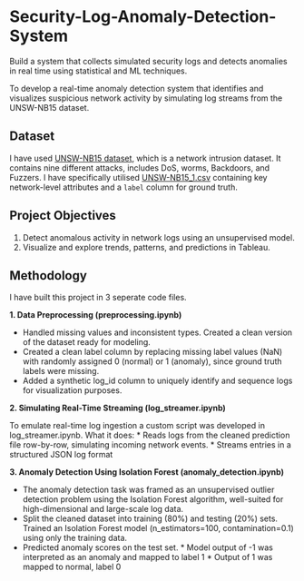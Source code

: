 # Security-Log-Anomaly-Detection-System
Build a system that collects simulated security logs and detects anomalies in real time using statistical and ML techniques.

To develop a real-time anomaly detection system that identifies and visualizes suspicious network activity by simulating log streams from the UNSW-NB15 dataset. 

## Dataset

I have used [UNSW-NB15 dataset](https://research.unsw.edu.au/projects/unsw-nb15-dataset), which is a network intrusion dataset. It contains nine different attacks, includes DoS, worms, Backdoors, and Fuzzers. I have specifically utilised [UNSW-NB15_1.csv](https://drive.google.com/file/d/1Xs8676kjZX8y5oVjiCplZL5zdQPTfk0j/view?usp=sharing) containing key network-level attributes and a `label` column for ground truth.


## Project Objectives

1.  Detect anomalous activity in network logs using an unsupervised model.
2.  Visualize and explore trends, patterns, and predictions in Tableau.

## Methodology

I have built this project in 3 seperate code files. 

**1. Data Preprocessing (preprocessing.ipynb)**

*  Handled missing values and inconsistent types. Created a clean version of the dataset ready for modeling.
*  Created a clean label column by replacing missing label values (NaN) with randomly assigned 0 (normal) or 1 (anomaly), since ground truth labels were missing.
*  Added a synthetic log_id column to uniquely identify and sequence logs for visualization purposes.

**2. Simulating Real-Time Streaming (log_streamer.ipynb)**

To emulate real-time log ingestion a custom script was developed in log_streamer.ipynb.
What it does:
      *  Reads logs from the cleaned prediction file row-by-row, simulating incoming network events.
      *  Streams entries in a structured JSON log format

**3. Anomaly Detection Using Isolation Forest (anomaly_detection.ipynb)**

* The anomaly detection task was framed as an unsupervised outlier detection problem using the Isolation Forest algorithm, well-suited for high-dimensional and large-scale log data.
* Split the cleaned dataset into training (80%) and testing (20%) sets. Trained an Isolation Forest model (n_estimators=100, contamination=0.1) using only the training data.
* Predicted anomaly scores on the test set.
      * Model output of -1 was interpreted as an anomaly and mapped to label 1
      * Output of 1 was mapped to normal, label 0
  
